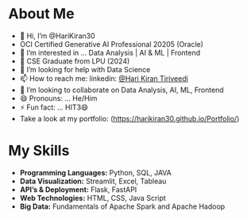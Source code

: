 # About Me
- 👋 Hi, I’m @HariKiran30
- OCI Certified Generative AI Professional 20205 (Oracle)
- 👀 I’m interested in ... Data Analysis | AI & ML | Frontend
- 🌱 CSE Graduate from LPU (2024)
- 🤔 I’m looking for help with Data Science
- 📫 How to reach me: linkedin: [@Hari Kiran Tiriveedi](https://www.linkedin.com/in/hari-kiran-tiriveedi/)
- 👯 I’m looking to collaborate on Data Analysis, AI, ML, Frontend
- 😄 Pronouns: ... He/Him
- ⚡ Fun fact: ... HIT3😄
- Take a look at my portfolio: (https://harikiran30.github.io/Portfolio/)


# My Skills
- **Programming Languages:** Python, SQL, JAVA
- **Data Visualization:** Streamlit, Excel, Tableau
- **API’s & Deployment:** Flask, FastAPI 
- **Web Technologies:** HTML, CSS, Java Script
- **Big Data:** Fundamentals of Apache Spark and Apache Hadoop

<!---
HariKiran30/HariKiran30 is a ✨ special ✨ repository because its `README.md` (this file) appears on your GitHub profile.
You can click the Preview link to take a look at your changes.
--->
